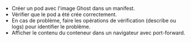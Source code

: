 - Créer un pod avec l'image Ghost dans un manifest.
- Vérifier que le pod a été crée correctement.
- En cas de problème, faire les opérations de vérification (describe ou logs) pour identifier le problème.
- Afficher le contenu du conteneur dans un navigateur avec port-forward.